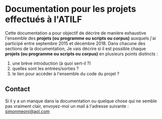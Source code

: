 # Documentation pour les projets effectués à l'ATILF

Cette documentation a pour objectif de décrire de manière exhaustive 
l'ensemble des **projets (ou programme ou scripts ou corpus)** auxquels j'ai participé entre septembre 2015 et décembre 2018.
Dans chacune des sections de la documentation, Je vais décrire si il est possible chaque **projets (ou programme ou scripts ou corpus)** en plusieurs points distincts :
1. une brève introduction (à quoi sert-il ?)
2. quelles sont les entrées/sorties ?
3. le lien pour accéder à l'ensemble du code du projet ?

## Contact
Si il y a un manque dans la documentation ou quelque chose qui ne semble pas vraiment clair, envoyez-moi un mail à l'adresse suivante :
simonmeoni@aol.com